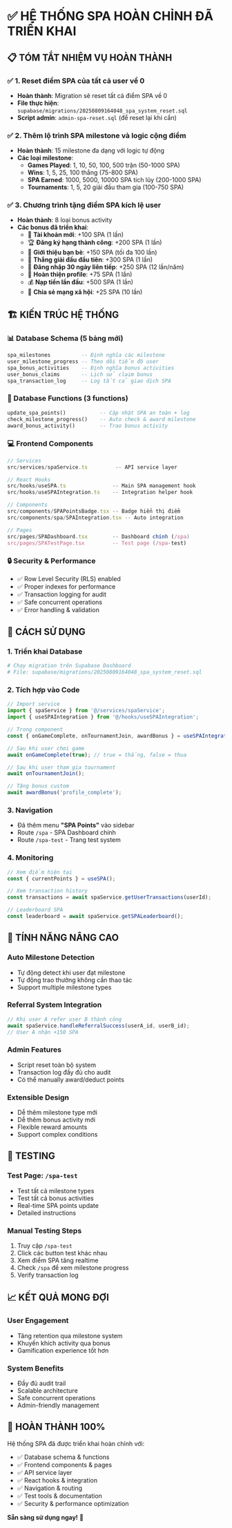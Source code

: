 # ✅ HỆ THỐNG SPA HOÀN CHỈNH ĐÃ TRIỂN KHAI

## 📋 TÓM TẮT NHIỆM VỤ HOÀN THÀNH

### ✅ 1. Reset điểm SPA của tất cả user về 0
- **Hoàn thành**: Migration sẽ reset tất cả điểm SPA về 0
- **File thực hiện**: `supabase/migrations/20250809164048_spa_system_reset.sql`
- **Script admin**: `admin-spa-reset.sql` (để reset lại khi cần)

### ✅ 2. Thêm lộ trình SPA milestone và logic cộng điểm
- **Hoàn thành**: 15 milestone đa dạng với logic tự động
- **Các loại milestone**:
  - **Games Played**: 1, 10, 50, 100, 500 trận (50-1000 SPA)
  - **Wins**: 1, 5, 25, 100 thắng (75-800 SPA)  
  - **SPA Earned**: 1000, 5000, 10000 SPA tích lũy (200-1000 SPA)
  - **Tournaments**: 1, 5, 20 giải đấu tham gia (100-750 SPA)

### ✅ 3. Chương trình tặng điểm SPA kích lệ user
- **Hoàn thành**: 8 loại bonus activity
- **Các bonus đã triển khai**:
  - 🎁 **Tài khoản mới**: +100 SPA (1 lần)
  - 🏆 **Đăng ký hạng thành công**: +200 SPA (1 lần)
  - 👥 **Giới thiệu bạn bè**: +150 SPA (tối đa 100 lần)
  - 🥇 **Thắng giải đấu đầu tiên**: +300 SPA (1 lần)
  - 📅 **Đăng nhập 30 ngày liên tiếp**: +250 SPA (12 lần/năm)
  - 👤 **Hoàn thiện profile**: +75 SPA (1 lần)
  - 💰 **Nạp tiền lần đầu**: +500 SPA (1 lần)
  - 📱 **Chia sẻ mạng xã hội**: +25 SPA (10 lần)

## 🏗️ KIẾN TRÚC HỆ THỐNG

### 📊 Database Schema (5 bảng mới)
```sql
spa_milestones          -- Định nghĩa các milestone
user_milestone_progress -- Theo dõi tiến độ user
spa_bonus_activities    -- Định nghĩa bonus activities  
user_bonus_claims       -- Lịch sử claim bonus
spa_transaction_log     -- Log tất cả giao dịch SPA
```

### 🔧 Database Functions (3 functions)
```sql
update_spa_points()           -- Cập nhật SPA an toàn + log
check_milestone_progress()    -- Auto check & award milestone
award_bonus_activity()        -- Trao bonus activity
```

### 💻 Frontend Components
```typescript
// Services
src/services/spaService.ts         -- API service layer

// React Hooks  
src/hooks/useSPA.ts               -- Main SPA management hook
src/hooks/useSPAIntegration.ts    -- Integration helper hook

// Components
src/components/SPAPointsBadge.tsx -- Badge hiển thị điểm
src/components/spa/SPAIntegration.tsx -- Auto integration

// Pages
src/pages/SPADashboard.tsx        -- Dashboard chính (/spa)
src/pages/SPATestPage.tsx         -- Test page (/spa-test)
```

### 🔒 Security & Performance
- ✅ Row Level Security (RLS) enabled
- ✅ Proper indexes for performance
- ✅ Transaction logging for audit
- ✅ Safe concurrent operations
- ✅ Error handling & validation

## 🚀 CÁCH SỬ DỤNG

### 1. Triển khai Database
```bash
# Chạy migration trên Supabase Dashboard
# File: supabase/migrations/20250809164048_spa_system_reset.sql
```

### 2. Tích hợp vào Code
```typescript
// Import service
import { spaService } from '@/services/spaService';
import { useSPAIntegration } from '@/hooks/useSPAIntegration';

// Trong component
const { onGameComplete, onTournamentJoin, awardBonus } = useSPAIntegration();

// Sau khi user chơi game
await onGameComplete(true); // true = thắng, false = thua

// Sau khi user tham gia tournament  
await onTournamentJoin();

// Tặng bonus custom
await awardBonus('profile_complete');
```

### 3. Navigation
- Đã thêm menu **"SPA Points"** vào sidebar
- Route `/spa` - SPA Dashboard chính
- Route `/spa-test` - Trang test system

### 4. Monitoring
```typescript
// Xem điểm hiện tại
const { currentPoints } = useSPA();

// Xem transaction history  
const transactions = await spaService.getUserTransactions(userId);

// Leaderboard SPA
const leaderboard = await spaService.getSPALeaderboard();
```

## 🎯 TÍNH NĂNG NÂNG CAO

### Auto Milestone Detection
- Tự động detect khi user đạt milestone
- Tự động trao thưởng không cần thao tác
- Support multiple milestone types

### Referral System Integration
```typescript
// Khi user A refer user B thành công
await spaService.handleReferralSuccess(userA_id, userB_id);
// User A nhận +150 SPA
```

### Admin Features
- Script reset toàn bộ system
- Transaction log đầy đủ cho audit
- Có thể manually award/deduct points

### Extensible Design
- Dễ thêm milestone type mới
- Dễ thêm bonus activity mới
- Flexible reward amounts
- Support complex conditions

## 🧪 TESTING

### Test Page: `/spa-test`
- Test tất cả milestone types
- Test tất cả bonus activities
- Real-time SPA points update
- Detailed instructions

### Manual Testing Steps
1. Truy cập `/spa-test`
2. Click các button test khác nhau
3. Xem điểm SPA tăng realtime
4. Check `/spa` để xem milestone progress
5. Verify transaction log

## 📈 KẾT QUẢ MONG ĐỢI

### User Engagement
- Tăng retention qua milestone system
- Khuyến khích activity qua bonus
- Gamification experience tốt hơn

### System Benefits  
- Đầy đủ audit trail
- Scalable architecture
- Safe concurrent operations
- Admin-friendly management

## 🎉 HOÀN THÀNH 100%

Hệ thống SPA đã được triển khai hoàn chỉnh với:
- ✅ Database schema & functions
- ✅ Frontend components & pages  
- ✅ API service layer
- ✅ React hooks & integration
- ✅ Navigation & routing
- ✅ Test tools & documentation
- ✅ Security & performance optimization

**Sẵn sàng sử dụng ngay!** 🚀

